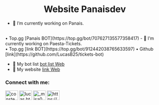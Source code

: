 <h1 align="center">Website Panaisdev</h1>

- 🔭 I’m currently working on Panais.
<br>
       • Top.gg [Panais BOT](https://top.gg/bot/707627135577358417)
- 🔭 I’m currently working on Paesta-Tickets.
<br>
       • Top.gg [link BOT](https://top.gg/bot/912442038765633597)
       • Github [link](https://github.com/LucasB25/tickets-bot)

- 🤝 My bot list [bot list Web](https://consteagle.com)
- 🤝 My website [link Web](https://consteagle.com)


<h3 align="left">Connect with me:</h3>
<p align="left">
<a href="https://twitter.com/consteagle" target="blank"><img align="center" src="https://raw.githubusercontent.com/rahuldkjain/github-profile-readme-generator/master/src/images/icons/Social/twitter.svg" alt="consteagle" height="30" width="40" /></a>
<a href="https://instagram.com/lucas.btts" target="blank"><img align="center" src="https://raw.githubusercontent.com/rahuldkjain/github-profile-readme-generator/master/src/images/icons/Social/instagram.svg" alt="lucas.btts" height="30" width="40" /></a>
<a href="https://www.youtube.com/c/_misa0" target="blank"><img align="center" src="https://raw.githubusercontent.com/rahuldkjain/github-profile-readme-generator/master/src/images/icons/Social/youtube.svg" alt="_misa0" height="30" width="40" /></a>
<a href="https://discord.gg/https://discord.gg/D7pq3m3" target="blank"><img align="center" src="https://raw.githubusercontent.com/rahuldkjain/github-profile-readme-generator/master/src/images/icons/Social/discord.svg" alt="https://discord.gg/D7pq3m3" height="30" width="40" /></a>
</p>
